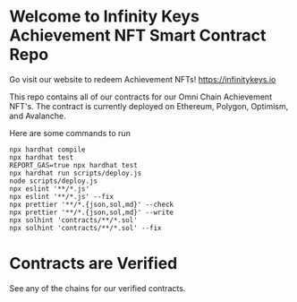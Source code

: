 # Welcome to Infinity Keys Achievement NFT Smart Contract Repo

Go visit our website to redeem Achievement NFTs! https://infinitykeys.io

This repo contains all of our contracts for our Omni Chain Achievement NFT's.
The contract is currently deployed on Ethereum, Polygon, Optimism, and Avalanche.

Here are some commands to run

```shell
npx hardhat compile
npx hardhat test
REPORT_GAS=true npx hardhat test
npx hardhat run scripts/deploy.js
node scripts/deploy.js
npx eslint '**/*.js'
npx eslint '**/*.js' --fix
npx prettier '**/*.{json,sol,md}' --check
npx prettier '**/*.{json,sol,md}' --write
npx solhint 'contracts/**/*.sol'
npx solhint 'contracts/**/*.sol' --fix
```

# Contracts are Verified

See any of the chains for our verified contracts.
